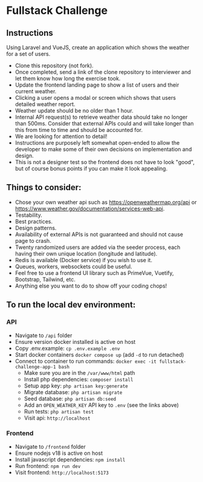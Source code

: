 # Fullstack Challenge

## Instructions
Using Laravel and VueJS, create an application which shows the weather for a set of users.
- Clone this repository (not fork). 
- Once completed, send a link of the clone repository to interviewer and let them know how long the exercise took. 
- Update the frontend landing page to show a list of users and their current weather.
- Clicking a user opens a modal or screen which shows that users detailed weather report.
- Weather update should be no older than 1 hour.
- Internal API request(s) to retrieve weather data should take no longer than 500ms. Consider that external APIs could and will take longer than this from time to time and should be accounted for. 
- We are looking for attention to detail!
- Instructions are purposely left somewhat open-ended to allow the developer to make some of their own decisions on implementation and design. 
- This is not a designer test so the frontend does not have to look "good", but of course bonus points if you can make it look appealing. 

## Things to consider:
- Chose your own weather api such as https://openweathermap.org/api or https://www.weather.gov/documentation/services-web-api.
- Testability.
- Best practices.
- Design patterns.
- Availability of external APIs is not guaranteed and should not cause page to crash.
- Twenty randomized users are added via the seeder process, each having their own unique location (longitude and latitude).
- Redis is available (Docker service) if you wish to use it.
- Queues, workers, websockets could be useful.
- Feel free to use a frontend UI library such as PrimeVue, Vuetify, Bootstrap, Tailwind, etc. 
- Anything else you want to do to show off your coding chops!

## To run the local dev environment:

### API
- Navigate to `/api` folder
- Ensure version docker installed is active on host
- Copy .env.example: `cp .env.example .env`
- Start docker containers `docker compose up` (add `-d` to run detached)
- Connect to container to run commands: `docker exec -it fullstack-challenge-app-1 bash`
  - Make sure you are in the `/var/www/html` path
  - Install php dependencies: `composer install`
  - Setup app key: `php artisan key:generate`
  - Migrate database: `php artisan migrate` 
  - Seed database: `php artisan db:seed`
  - Add an `OPEN_WEATHER_KEY` API key to `.env` (see the links above) 
  - Run tests: `php artisan test`
  - Visit api: `http://localhost`

### Frontend
- Navigate to `/frontend` folder
- Ensure nodejs v18 is active on host
- Install javascript dependencies: `npm install`
- Run frontend: `npm run dev`
- Visit frontend: `http://localhost:5173`
